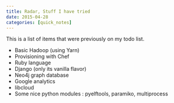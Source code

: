 ```yaml
---
title: Radar, Stuff I have tried
date: 2015-04-28
categories: [quick_notes]
---
```


This is a list of items that were previously on my todo list.

* Basic Hadoop (using Yarn)
* Provisioning with Chef
* Ruby language
* Django (only its vanilla flavor)
* Neo4j graph database
* Google analytics
* libcloud
* Some nice python modules : pyelftools, paramiko, multiprocess

